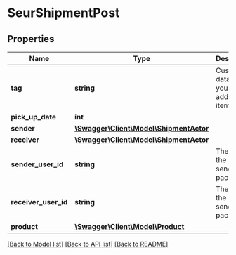 # SeurShipmentPost

## Properties
Name | Type | Description | Notes
------------ | ------------- | ------------- | -------------
**tag** | **string** | Custom data that you can add to this item | [optional] 
**pick_up_date** | **int** |  | [optional] 
**sender** | [**\Swagger\Client\Model\ShipmentActor**](ShipmentActor.md) |  | [optional] 
**receiver** | [**\Swagger\Client\Model\ShipmentActor**](ShipmentActor.md) |  | [optional] 
**sender_user_id** | **string** | The ID of the user sending the package | [optional] 
**receiver_user_id** | **string** | The ID of the user sending the package | [optional] 
**product** | [**\Swagger\Client\Model\Product**](Product.md) |  | [optional] 

[[Back to Model list]](../README.md#documentation-for-models) [[Back to API list]](../README.md#documentation-for-api-endpoints) [[Back to README]](../README.md)


